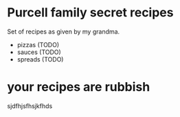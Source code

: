 # Purcell family secret recipes

Set of recipes as given by my grandma.

 - pizzas (TODO)
 - sauces (TODO)
 - spreads (TODO)

 # your recipes are rubbish
 sjdfhjsfhsjkfhds